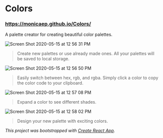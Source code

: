 # Colors
### https://monicaep.github.io/Colors/
A palette creator for creating beautiful color palettes.

![Screen Shot 2020-05-15 at 12 56 31 PM](https://user-images.githubusercontent.com/12807042/82091162-bcd6f700-96ab-11ea-8f22-a733926d7443.png)
> Create new palettes or use already made ones. All your palettes will be saved to local storage.

![Screen Shot 2020-05-15 at 12 56 50 PM](https://user-images.githubusercontent.com/12807042/82091166-be082400-96ab-11ea-978e-0b05f157b24e.png)
> Easily switch between hex, rgb, and rgba. Simply click a color to copy the color code to your clipboard. 

![Screen Shot 2020-05-15 at 12 57 08 PM](https://user-images.githubusercontent.com/12807042/82091172-c1031480-96ab-11ea-8559-7e0368ea0687.png)
> Expand a color to see different shades.

![Screen Shot 2020-05-15 at 12 58 02 PM](https://user-images.githubusercontent.com/12807042/82091178-c3656e80-96ab-11ea-8f2b-e3e9d2686699.png)
> Design your new palette with exciting colors.

*This project was bootstrapped with [Create React App](https://github.com/facebook/create-react-app).*
